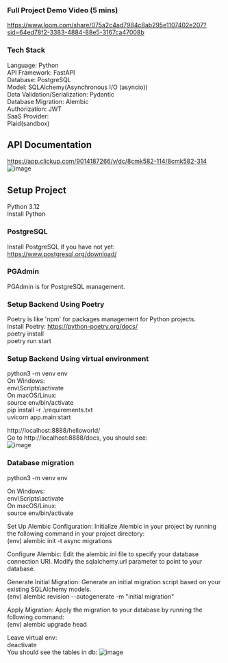 

### Full Project Demo Video (5 mins)  
https://www.loom.com/share/075a2c4ad7984c8ab295e1107402e207?sid=64ed78f2-3383-4884-88e5-3167ca47008b  

### Tech Stack  
Language: Python  
API Framework: FastAPI  
Database: PostgreSQL  
Model: SQLAlchemy(Asynchronous I/O (asyncio))  
Data Validation/Serialization: Pydantic  
Database Migration: Alembic  
Authorization: JWT   
SaaS Provider:   
Plaid(sandbox)  




## API Documentation    
https://app.clickup.com/9014187266/v/dc/8cmk582-114/8cmk582-314  
![image](https://github.com/ScottsGit/T7CnC-Backend/assets/17536863/9a2e50cf-58b0-4c57-bae8-90496eea4753)



## Setup Project
Python 3.12  
Install Python  

### PostgreSQL
Install PostgreSQL if you have not yet: https://www.postgresql.org/download/  

### PGAdmin  
PGAdmin is for PostgreSQL management.  

### Setup Backend Using Poetry  
Poetry is like 'npm' for packages management for Python projects.  
Install Poetry: https://python-poetry.org/docs/  
poetry install  
poetry run start  

### Setup Backend Using virtual environment  
python3 -m venv env  
On Windows:  
env\Scripts\activate  
On macOS/Linux:  
source env/bin/activate  
pip install -r .\requirements.txt  
uvicorn app.main:start  


http://localhost:8888/helloworld/  
Go to http://localhost:8888/docs, you should see:  
![image](https://github.com/ScottsGit/T7CnC-Backend/assets/17536863/a5593d1f-58d5-40a8-bb9f-7d40a8d6058d)  


### Database migration  
python3 -m venv env  

On Windows:  
env\Scripts\activate  
On macOS/Linux:  
source env/bin/activate  

Set Up Alembic Configuration: Initialize Alembic in your project by running the following command in your project directory:  
(env) alembic init -t async migrations  

Configure Alembic: Edit the alembic.ini file to specify your database connection URI. Modify the sqlalchemy.url parameter to point to your database.  

Generate Initial Migration: Generate an initial migration script based on your existing SQLAlchemy models.  
(env) alembic revision --autogenerate -m "initial migration"   

Apply Migration: Apply the migration to your database by running the following command:  
(env) alembic upgrade head  

Leave virtual env:  
deactivate  
You should see the tables in db:
![image](https://github.com/ScottsGit/T7CnC-Backend/assets/17536863/e4b79a89-7b47-4809-9a70-16b4b92aeed2)


